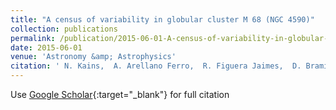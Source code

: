 ```yaml
---
title: "A census of variability in globular cluster M 68 (NGC 4590)"
collection: publications
permalink: /publication/2015-06-01-A-census-of-variability-in-globular-cluster-M-68-NGC-4590
date: 2015-06-01
venue: 'Astronomy &amp; Astrophysics'
citation: ' N. Kains,  A. Arellano Ferro,  R. Figuera Jaimes,  D. Bramich,  J. Skottfelt,  U. Jørgensen,  Y. Tsapras,  R. Street,  P. Browne,  M. Dominik,  K. Horne,  M. Hundertmark,  S. Ipatov,  C. Snodgrass,  I. Steele,  K. Alsubai,  V. Bozza,  S. Calchi Novati,  S. Ciceri,  G. D&apos;Ago,  P. Galianni,  S. Gu,  K. Harpsøe,  T. Hinse,  D. Juncher,  H. Korhonen,  L. Mancini,  A. Popovas,  M. Rabus,  S. Rahvar,  J. Southworth,  J. Surdej,  C. Vilela,  X. Wang,  O. Wertz, &quot;A census of variability in globular cluster M 68 (NGC 4590).&quot; Astronomy &amp;amp; Astrophysics, 2015.'
---
```

Use [Google Scholar](https://scholar.google.com/scholar?q=A+census+of+variability+in+globular+cluster+M+68+(NGC+4590)){:target="_blank"} for full citation
